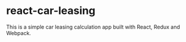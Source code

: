 # react-car-leasing

This is a simple car leasing calculation app built with React, Redux and Webpack.
